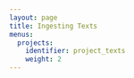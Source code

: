 ```yaml
---
layout: page
title: Ingesting Texts
menus:
  projects:
    identifier: project_texts
    weight: 2
---
```

